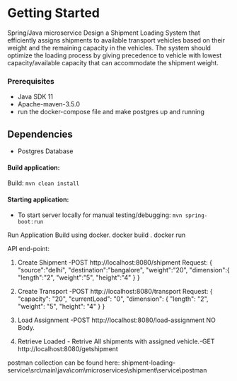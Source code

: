 # Getting Started
Spring/Java microservice
Design a Shipment Loading System that efficiently assigns shipments to available transport vehicles based on their weight and the remaining capacity in the vehicles. The system should optimize the loading process by giving precedence to vehicle with lowest capacity/available capacity that can accommodate the shipment weight.


### Prerequisites

* Java SDK 11
* Apache-maven-3.5.0
* run the docker-compose file and make postgres up and running

## Dependencies
* Postgres Database

#### Build application:
Build: `mvn clean install`

#### Starting application:
* To start server locally for manual testing/debugging: `mvn spring-boot:run`

Run Application Build using docker.
docker build .
docker run

API end-point:
1) Create Shipment -POST
   http://localhost:8080/shipment
   Request:
   {
   "source":"delhi",
   "destination":"bangalore",
   "weight":"20",
   "dimension":{
   "length":"2",
   "weight":"5",
   "height":"4"
   }
   }
2) Create Transport -POST
   http://localhost:8080/transport
   Request:
   {
   "capacity": "20",
   "currentLoad": "0",
   "dimension": {
   "length": "2",
   "weight": "5",
   "height": "4"
   }
   }
3) Load Assignment -POST
   http://localhost:8080/load-assignment
   NO Body.

4) Retrieve Loaded - Retrive All shipments with assigned vehicle.-GET
   http://localhost:8080/getshipment

postman collection can be found here:
shipment-loading-service\src\main\java\com\microservices\shipment\service\postman


